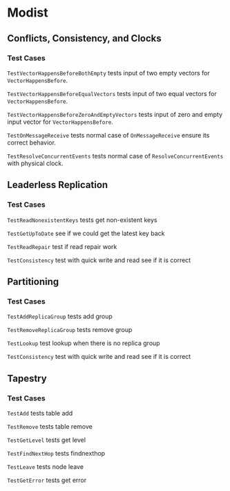 # Modist
## Conflicts, Consistency, and Clocks
### Test Cases
``TestVectorHappensBeforeBothEmpty`` tests input of two empty vectors for ``VectorHappensBefore``. 

``TestVectorHappensBeforeEqualVectors`` tests input of two equal vectors for ``VectorHappensBefore``.

``TestVectorHappensBeforeZeroAndEmptyVectors`` tests input of zero and empty input vector for ``VectorHappensBefore``.

``TestOnMessageReceive`` tests normal case of ``OnMessageReceive`` ensure its correct behavior.

``TestResolveConcurrentEvents`` tests normal case of ``ResolveConcurrentEvents`` with physical clock.

## Leaderless Replication
### Test Cases
``TestReadNonexistentKeys`` tests get non-existent keys

``TestGetUpToDate`` see if we could get the latest key back

``TestReadRepair`` test if read repair work

``TestConsistency`` test with quick write and read see if it is correct

## Partitioning
### Test Cases
``TestAddReplicaGroup`` tests add group

``TestRemoveReplicaGroup`` tests remove group

``TestLookup`` test lookup when there is no replica group

``TestConsistency`` test with quick write and read see if it is correct

## Tapestry
### Test Cases
``TestAdd`` tests table add

``TestRemove`` tests table remove

``TestGetLevel`` tests get level

``TestFindNextHop`` tests findnexthop

``TestLeave`` tests node leave

``TestGetError`` tests get error
